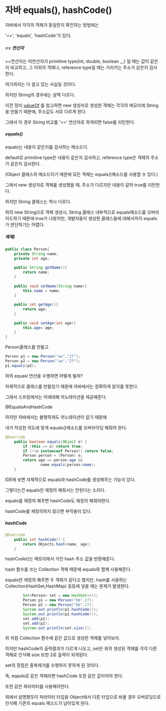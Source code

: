 # 자바 equals(), hashCode()



자바에서 각각의 객체가 동일한지 확인하는 방법에는

'==', 'equals', 'hashCode'가 있다.



##### == 연산자

==연산자는 피연산자가 primitive type(int, double, boolean ,,,) 일 때는 값이 같은지 비교하고, 그 이외의 객체나, reference type일 때는 가리키는 주소가 같은지 검사한다.



여기까지는 다 알고 있는 사실일 것이다. 



하지만 String의 경우에는 살짝 다르다.

이전 정리 [valueOf](<https://n1tjrgns.tistory.com/181>) 를 참고하면 new 생성자로 생성한 객체는 각각의 메모리에 String을 만들기 때문에, 주소값도 서로 다르게 된다.

그래서 이 경우 String 비교를 '==' 연산자로 하게되면 false를 리턴한다.





##### equals()

equals는 내용이 같은지를 검사하는 메소드다.

default로 primitive type은 내용이 같은지 검사하고, reference type은 객체의 주소가 같은지 검사한다.

(Object 클래스의 메소드이기 때문에 모든 객체는 equals()메소드를 사용할 수 있다.)

그래서 new 생성자로 객체를 생성했을 때, 주소가 다르지만 내용이 같아 true를 리턴한다.



하지만 String 클래스는 역시 다르다.

위의 new String으로 객체 생성시, String 클래스 내부적으로 equals메소드를 오버라이드하기 때문에 true가 나왔지만, 개발자들이 생성한 클래스들에 대해서까지 equals가 판단하기는 어렵다.





##### 예제)

```java
public class Person{
    private String name;
    private int age;
    
    public String getName(){
        return name;
    }
    
    public void setName(String name){
        this.name = name;
    }
    
    public int getAge(){
        return age;
    }
    
    public void setAge(int age){
        this.age= age;
    }
}
```

Person클래스를 만들고

```java
Person p1 = new Person("aa","27");
Person p2 = new Person("aa","27");
p1.equals(p2);
```

위의 equasl 연산을 수행하면 어떻게 될까?

자체적으로 클래스를 만들었기 때문에 자바에서는 정확하게 알지를 못한다.



그래서 스프링에서는 이에대해 어노테이션을 제공해준다.

@EqualsAndHashCode



하지만 자바에서는 불행하게도 어노테이션이 없기 때문에

내가 작성한 의도에 맞게 equals()메소드를 오버라이딩 해줘야 한다.



```java
@Override
    public boolean equals(Object o) {
        if (this == o) return true;
        if (!(o instanceof Person)) return false;
        Person person = (Person) o;
        return age == person.age &&
                name.equals(person.name);
    }
```



IDE에 보면 자체적으로 equals와 hashCode를 생성해주는 기능이 있다.

그렇다는건 equals만 재정의 해줘서는 안된다는 소리다.

equals를 재정의 해주면 hashCode도 재정의 해줘야한다.

hashCode를 재정의하지 않으면 부작용이 있다.

##### hashCode

```java
@Override
    public int hashCode() {
        return Objects.hash(name, age);
    }
```

hashCode()는 메모리에서 가진 hash 주소 값을 반환해준다.

hash 함수를 쓰는 Collection 객체 때문에 equals와 함께 사용해준다.





equals만 재정의 해주면 두 객체가 같다고 했지만, hash를 사용하는 Collection(HashSet,HashMap)  등등에 넣을 때는 문제가 발생한다.

```java
		Set<Person> set = new HashSet<>();
        Person p1 = new Person("bb",27);
        Person p2 = new Person("bb",27);
        System.out.println(p1.hashCode());
        System.out.println(p2.hashCode());
        set.add(p1);
        set.add(p2);
        System.out.println(set.size());
```

위 처럼 Collection 함수에 같은 값으로 생성한 객체를 넣어보자.

하지만 hashCode의 출력결과가 다르게 나오고, set은 위의 생성된 객체를 각각 다른 객체로 인식해 size 또한 2로 출력이 되게된다.

set의 장점은 중복제거를 수행하지 못하게 된 것이다.



즉, eqauls로 같은 객체라면 hashCode 또한 같은 값이어야 한다.

또한 같은 파라미터를 사용해야한다.

위에서 설명했듯이 파라미터 타입을 Object에서 다른 타입으로 바꿀 경우 오버로딩으로 인식해 기존의 equals 메소드가 남아있게 된다.


